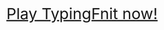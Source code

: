 <div style="text-align: center; width:100%; font-size:36px;"><a href="http://taikifnit.github.io/typingFnit/">Play TypingFnit now!</a></div>
